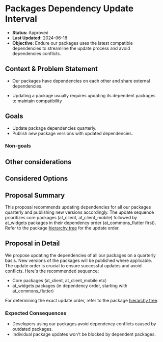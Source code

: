 # Packages Dependency Update Interval

<!-- This template is inspired by
https://github.com/GoogleCloudPlatform/emblem/tree/main/docs/decisions -->

* **Status:** Approved
* **Last Updated:** 2024-06-18
* **Objective:** Endure our packages uses the latest compatible dependencies to streamline the update process and avoid dependencies conflicts.

## Context & Problem Statement

* Our packages have dependencies on each other and share external dependencies.

* Updating a package usually requires updating its dependent packages to maintain compatibility

## Goals
* Update package dependencies quarterly.
* Publish new package versions with updated dependencies.
### Non-goals

## Other considerations <!-- optional -->

## Considered Options <!-- optional -->

<!-- * ### Option 1 -->

<!-- * ### Option 2 -->

## Proposal Summary
This proposal recommends updating dependencies for all our packages quarterly and publishing new versions accordingly. 
The update sequence prioritizes core packages (at_client, at_client_mobile) followed by at_widgets packages in their dependency 
order (at_commons_flutter first). Refer to the package [hierarchy tree](https://github.com/atsign-foundation/at_mono/tree/trunk/docs/diagrams) 
for the update order.

## Proposal in Detail
We propose updating the dependencies of all our packages on a quarterly basis. New versions of the packages will be published 
where applicable. The update order is crucial to ensure successful updates and avoid conflicts. Here's the recommended sequence:
 * Core packages (at_client, at_client_mobile etc)
 * at_widgets packages (in dependency order, starting with at_commons_flutter)
   
For determining the exact update order, refer to the package [hierarchy tree](https://github.com/atsign-foundation/at_mono/blob/trunk/docs/diagrams/package_tree_hierarchical.svg).
### Expected Consequences <!-- optional -->
* Developers using our packages avoid dependency conflicts caused by outdated packages.
* Individual package updates won't be blocked by dependent packages.

